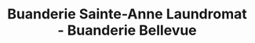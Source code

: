 ---
title: "Buanderie Sainte-Anne Laundromat - Buanderie Bellevue"
url: /sainte-anne-de-bellevue/buanderie-sainte-anne-laundromat-buanderie-bellevue/
shop: Wäscherei
---